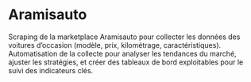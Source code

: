 # Aramisauto
Scraping de la marketplace Aramisauto pour collecter les données des voitures d’occasion (modèle, prix, kilométrage, caractéristiques). Automatisation de la collecte pour analyser les tendances du marché, ajuster les stratégies, et créer des tableaux de bord exploitables pour le suivi des indicateurs clés.
